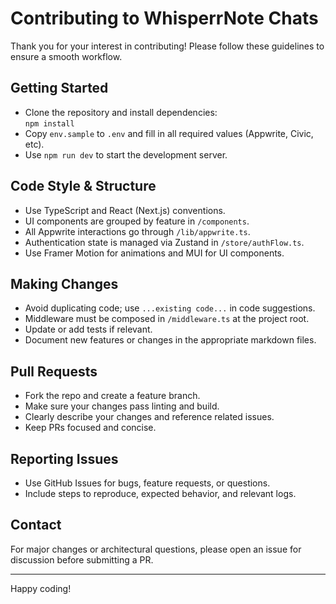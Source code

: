 # Contributing to WhisperrNote Chats

Thank you for your interest in contributing! Please follow these guidelines to ensure a smooth workflow.

## Getting Started

- Clone the repository and install dependencies:  
  `npm install`
- Copy `env.sample` to `.env` and fill in all required values (Appwrite, Civic, etc).
- Use `npm run dev` to start the development server.

## Code Style & Structure

- Use TypeScript and React (Next.js) conventions.
- UI components are grouped by feature in `/components`.
- All Appwrite interactions go through `/lib/appwrite.ts`.
- Authentication state is managed via Zustand in `/store/authFlow.ts`.
- Use Framer Motion for animations and MUI for UI components.

## Making Changes

- Avoid duplicating code; use `...existing code...` in code suggestions.
- Middleware must be composed in `/middleware.ts` at the project root.
- Update or add tests if relevant.
- Document new features or changes in the appropriate markdown files.

## Pull Requests

- Fork the repo and create a feature branch.
- Make sure your changes pass linting and build.
- Clearly describe your changes and reference related issues.
- Keep PRs focused and concise.

## Reporting Issues

- Use GitHub Issues for bugs, feature requests, or questions.
- Include steps to reproduce, expected behavior, and relevant logs.

## Contact

For major changes or architectural questions, please open an issue for discussion before submitting a PR.

---
Happy coding!